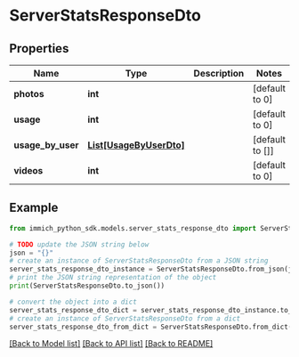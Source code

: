 # ServerStatsResponseDto


## Properties

Name | Type | Description | Notes
------------ | ------------- | ------------- | -------------
**photos** | **int** |  | [default to 0]
**usage** | **int** |  | [default to 0]
**usage_by_user** | [**List[UsageByUserDto]**](UsageByUserDto.md) |  | [default to []]
**videos** | **int** |  | [default to 0]

## Example

```python
from immich_python_sdk.models.server_stats_response_dto import ServerStatsResponseDto

# TODO update the JSON string below
json = "{}"
# create an instance of ServerStatsResponseDto from a JSON string
server_stats_response_dto_instance = ServerStatsResponseDto.from_json(json)
# print the JSON string representation of the object
print(ServerStatsResponseDto.to_json())

# convert the object into a dict
server_stats_response_dto_dict = server_stats_response_dto_instance.to_dict()
# create an instance of ServerStatsResponseDto from a dict
server_stats_response_dto_from_dict = ServerStatsResponseDto.from_dict(server_stats_response_dto_dict)
```
[[Back to Model list]](../README.md#documentation-for-models) [[Back to API list]](../README.md#documentation-for-api-endpoints) [[Back to README]](../README.md)



